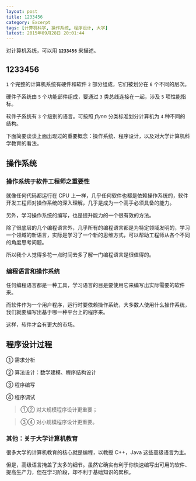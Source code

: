 ```yaml
---
layout: post
title: 1233456
category: Excerpt
tags: [计算机科学, 操作系统, 程序设计, 大学]
latest: 2015年09月28日 20:01:44
---
```


对计算机系统，可以用 **`1233456`** 来描述。

1233456
-

`1` 个完整的计算机系统有硬件和软件 `2` 部分组成，它们被划分在 `6` 个不同的层次。

硬件子系统由 `5` 个功能部件组成，要通过 `3` 类总线连接在一起，涉及 `5` 项性能指标。

软件子系统有 `3` 个级别的语言。可按照 _flynn_ 分类标准划分计算机为 `4` 种不同的结构。

下面简要谈谈上面出现过的重要概念：操作系统、程序设计，以及对大学计算机科学教育的看法。

操作系统
-

### **操作系统于软件工程师之重要性**

就像任何代码都运行在 CPU 上一样，几乎任何软件也都是依赖操作系统的，软件开发工程师对操作系统的深入理解，几乎是成为一个高手必须具备的能力。

另外，学习操作系统的编写，也是提升能力的一个很有效的方法。

除了很底层的几个编程语言外，几乎所有的编程语言都是为特定领域发明的，学习一个领域的新语言，实际是学习了一个新的思维方式，可以帮助工程师从各个不同的角度思考问题。

所以我个人觉得多花一点时间去多了解一门编程语言是很值得的。

### **编程语言和操作系统**

任何编程语言都是一种工具，学习语言的目是要使用它来编写出实际需要的软件来。

而软件作为一个用户程序，运行时要依赖操作系统，大多数人使用什么操作系统，我们就要编写出基于哪一种平台上的程序来。

这样，软件才会有更大的市场。


程序设计过程
-

① 需求分析

② 算法设计：数学建模、程序结构设计

③ 程序编写

④ 程序调试

> ①② 对大规模程序设计更重要；

> ③④ 对小规模程序设计更重要。


### 其他：关于大学计算机教育

很多大学的计算机教育的核心就是编程，以教授 C++，Java 这些高级语言为主。

但是，高级语言掩盖了太多的细节。虽然它确实有利于你快速编写出可用的软件、提高生产力，但在学习阶段，却不利于基础知识的累积。
